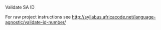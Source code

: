 Validate SA ID

For raw project instructions see http://syllabus.africacode.net/language-agnostic/validate-id-number/